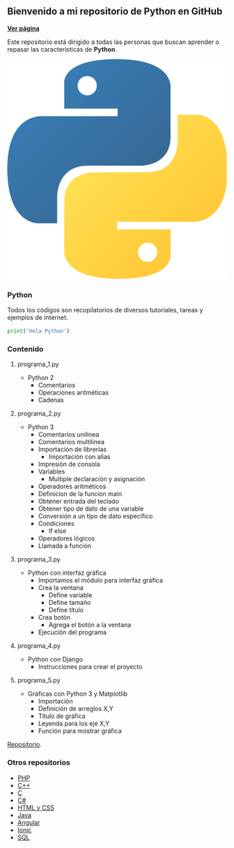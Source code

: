 ## Bienvenido a mi repositorio de Python en GitHub

**[Ver página](https://diegoalex24.github.io/Python-examples)**

Este repositorio está dirigido a todas las personas que buscan aprender o repasar las características de **Python**.

![Image Python](https://raw.githubusercontent.com/diegoAlex24/Python-examples/master/Python-logo.png)

### Python
Todos los códigos son recopilatorios de diversos tutoriales, tareas y ejemplos de internet.

```python
print('Hola Python')
```

### Contenido

1. programa_1.py
    * Python 2
        * Comentarios
        * Operaciones aritméticas
        * Cadenas

2. programa_2.py
    * Python 3
        * Comentarios unilinea
        * Comentarios multilinea
        * Importación de librerias
			* Importación con alias
        * Impresión de consola
        * Variables
			* Multiple declaración y asignación
        * Operadores aritméticos
		* Definicion de la funcion main
		* Obtener entrada del teclado
		* Obtener tipo de dato de una variable
		* Conversión a un tipo de dato específico
		* Condiciones
			* If else
		* Operadores lógicos
		* Llamada a función
		
3. programa_3.py
	* Python con interfaz gráfica
		* Importamos el módulo para interfaz gráfica
		* Crea la ventana
			* Define variable
			* Define tamaño
			* Define título
		* Crea botón
		    * Agrega el botón a la ventana
		* Ejecución del programa
	
4. programa_4.py
	* Python con Django
		* Instrucciones para crear el proyecto
		
5. programa_5.py
    * Gráficas con Python 3 y Matplotlib
        * Importación
        * Definición de arreglos X,Y
        * Título de gráfica
        * Leyenda para los eje X,Y
        * Función para mostrar gráfica

[Repositorio](https://github.com/diegoAlex24/Python-examples).

### Otros repositorios
* [PHP](https://diegoalex24.github.io/PHP-examples)
* [C++](https://diegoalex24.github.io/C-Plus-Plus-examples)
* [C](https://diegoalex24.github.io/C-examples)
* [C#](https://diegoalex24.github.io/C-Sharp-examples)
* [HTML y CSS](https://diegoalex24.github.io/HTML-CSS-examples)
* [Java](https://diegoalex24.github.io/Java-examples)
* [Angular](https://diegoalex24.github.io/Angular-examples)
* [Ionic](https://diegoalex24.github.io/Ionic-examples)
* [SQL](https://diegoalex24.github.io/SQL-examples)
